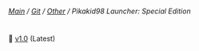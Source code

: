 ﻿###### [Main](https://pikakid98.github.io) / [Git](https://git-pikakid98.github.io) / [Other](https://git-pikakid98.github.io/other) / Pikakid98 Launcher: Special Edition
<h1></h1>

📁 [v1.0](https://git-pikakid98.github.io/other/pikakid98-launcher-se/v1.0) (Latest)
